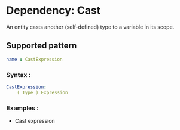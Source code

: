 # Dependency: Cast
An entity casts another (self-defined) type to a variable in its scope.
## Supported pattern
```yaml
name : CastExpression
```
### Syntax : 
```yaml
CastExpression:
    ( Type ) Expression
```
### Examples : 
- Cast expression